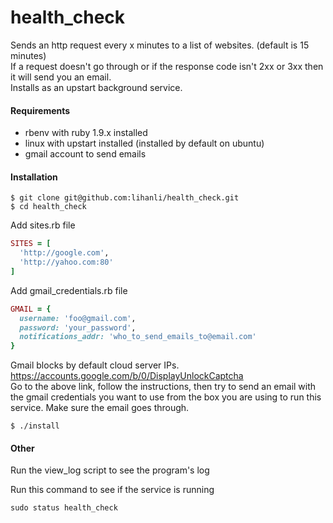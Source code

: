 health_check
============

Sends an http request every x minutes to a list of websites. (default is 15 minutes)  
If a request doesn't go through or if the response code isn't 2xx or 3xx then it will send you an email.  
Installs as an upstart background service.

#### Requirements

* rbenv with ruby 1.9.x installed
* linux with upstart installed (installed by default on ubuntu)
* gmail account to send emails

#### Installation

```
$ git clone git@github.com:lihanli/health_check.git
$ cd health_check
```

Add sites.rb file  

```ruby
SITES = [
  'http://google.com',
  'http://yahoo.com:80'
]
```
Add gmail_credentials.rb file

```ruby
GMAIL = {
  username: 'foo@gmail.com',
  password: 'your_password',
  notifications_addr: 'who_to_send_emails_to@email.com'
}
```

Gmail blocks by default cloud server IPs.  
https://accounts.google.com/b/0/DisplayUnlockCaptcha  
Go to the above link, follow the instructions, then try to send an email with the gmail
credentials you want to use from the box you are using to run this service. Make sure
the email goes through.


```
$ ./install
```

#### Other
Run the view_log script to see the program's log

Run this command to see if the service is running
```
sudo status health_check
```

